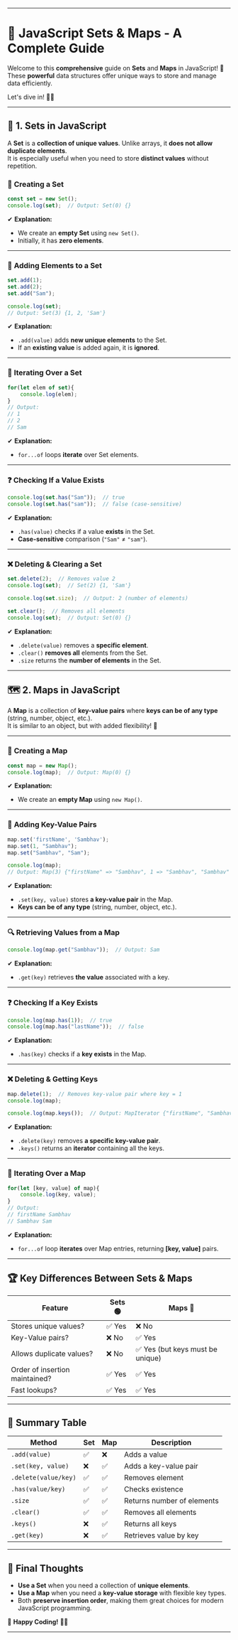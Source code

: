   

---

# 🌟 **JavaScript Sets & Maps - A Complete Guide**  

Welcome to this **comprehensive** guide on **Sets** and **Maps** in JavaScript! 🎯  
These **powerful** data structures offer unique ways to store and manage data efficiently.  

Let's dive in! 🏊‍♂️  

---

## 📌 **1. Sets in JavaScript**  

A **Set** is a **collection of unique values**. Unlike arrays, it **does not allow duplicate elements**.  
It is especially useful when you need to store **distinct values** without repetition.  

### 🎯 **Creating a Set**  
```javascript
const set = new Set();
console.log(set);  // Output: Set(0) {}
```
✔ **Explanation:**  
- We create an **empty Set** using `new Set()`.  
- Initially, it has **zero elements**.  

---

### 🚀 **Adding Elements to a Set**  
```javascript
set.add(1);
set.add(2);
set.add("Sam");

console.log(set);  
// Output: Set(3) {1, 2, 'Sam'}
```
✔ **Explanation:**  
- `.add(value)` adds **new unique elements** to the Set.  
- If an **existing value** is added again, it is **ignored**.  

---

### 🔄 **Iterating Over a Set**  
```javascript
for(let elem of set){
    console.log(elem);
}
// Output:
// 1
// 2
// Sam
```
✔ **Explanation:**  
- `for...of` loops **iterate** over Set elements.  

---

### ❓ **Checking If a Value Exists**  
```javascript
console.log(set.has("Sam"));  // true
console.log(set.has("sam"));  // false (case-sensitive)
```
✔ **Explanation:**  
- `.has(value)` checks if a value **exists** in the Set.  
- **Case-sensitive** comparison (`"Sam"` ≠ `"sam"`).  

---

### ❌ **Deleting & Clearing a Set**  
```javascript
set.delete(2);  // Removes value 2
console.log(set);  // Set(2) {1, 'Sam'}

console.log(set.size);  // Output: 2 (number of elements)

set.clear();  // Removes all elements
console.log(set);  // Output: Set(0) {}
```
✔ **Explanation:**  
- `.delete(value)` removes a **specific element**.  
- `.clear()` **removes all** elements from the Set.  
- `.size` returns the **number of elements** in the Set.  

---

## 🗺️ **2. Maps in JavaScript**  

A **Map** is a collection of **key-value pairs** where **keys can be of any type** (string, number, object, etc.).  
It is similar to an object, but with added flexibility! 🚀  

---

### 🎯 **Creating a Map**  
```javascript
const map = new Map();
console.log(map);  // Output: Map(0) {}
```
✔ **Explanation:**  
- We create an **empty Map** using `new Map()`.  

---

### 🚀 **Adding Key-Value Pairs**  
```javascript
map.set('firstName', 'Sambhav');
map.set(1, "Sambhav");
map.set("Sambhav", "Sam");

console.log(map);
// Output: Map(3) {"firstName" => "Sambhav", 1 => "Sambhav", "Sambhav" => "Sam"}
```
✔ **Explanation:**  
- `.set(key, value)` stores **a key-value pair** in the Map.  
- **Keys can be of any type** (string, number, object, etc.).  

---

### 🔍 **Retrieving Values from a Map**  
```javascript
console.log(map.get("Sambhav"));  // Output: Sam
```
✔ **Explanation:**  
- `.get(key)` retrieves **the value** associated with a key.  

---

### ❓ **Checking If a Key Exists**  
```javascript
console.log(map.has(1));  // true
console.log(map.has("lastName"));  // false
```
✔ **Explanation:**  
- `.has(key)` checks if a **key exists** in the Map.  

---

### ❌ **Deleting & Getting Keys**  
```javascript
map.delete(1);  // Removes key-value pair where key = 1
console.log(map);

console.log(map.keys());  // Output: MapIterator {"firstName", "Sambhav"}
```
✔ **Explanation:**  
- `.delete(key)` removes **a specific key-value pair**.  
- `.keys()` returns an **iterator** containing all the keys.  

---

### 🔄 **Iterating Over a Map**  
```javascript
for(let [key, value] of map){
    console.log(key, value);
}
// Output:
// firstName Sambhav
// Sambhav Sam
```
✔ **Explanation:**  
- `for...of` loop **iterates** over Map entries, returning **[key, value]** pairs.  

---

## 🏆 **Key Differences Between Sets & Maps**  

| Feature      | Sets  🟢 | Maps 🔵  |
|-------------|--------|--------|
| Stores unique values? | ✅ Yes | ❌ No |
| Key-Value pairs? | ❌ No | ✅ Yes |
| Allows duplicate values? | ❌ No | ✅ Yes (but keys must be unique) |
| Order of insertion maintained? | ✅ Yes | ✅ Yes |
| Fast lookups? | ✅ Yes | ✅ Yes |

---

## 🎯 **Summary Table**
| Method | **Set** | **Map** | **Description** |
|--------|--------|--------|----------------|
| `.add(value)` | ✅ | ❌ | Adds a value |
| `.set(key, value)` | ❌ | ✅ | Adds a key-value pair |
| `.delete(value/key)` | ✅ | ✅ | Removes element |
| `.has(value/key)` | ✅ | ✅ | Checks existence |
| `.size` | ✅ | ✅ | Returns number of elements |
| `.clear()` | ✅ | ✅ | Removes all elements |
| `.keys()` | ❌ | ✅ | Returns all keys |
| `.get(key)` | ❌ | ✅ | Retrieves value by key |

---

## 🚀 **Final Thoughts**
- **Use a Set** when you need a collection of **unique elements**.  
- **Use a Map** when you need a **key-value storage** with flexible key types.  
- Both **preserve insertion order**, making them great choices for modern JavaScript programming.  

🎉 **Happy Coding!** 🚀🔥  

---
